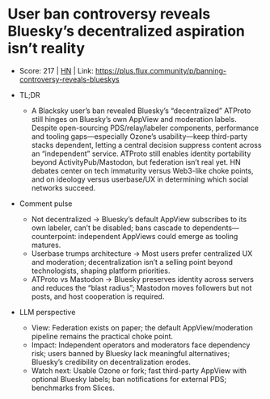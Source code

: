 # User ban controversy reveals Bluesky’s decentralized aspiration isn’t reality

- Score: 217 | [HN](https://news.ycombinator.com/item?id=45507880) | Link: https://plus.flux.community/p/banning-controversy-reveals-blueskys

- TL;DR
    - A Blacksky user’s ban revealed Bluesky’s “decentralized” ATProto still hinges on Bluesky’s own AppView and moderation labels. Despite open-sourcing PDS/relay/labeler components, performance and tooling gaps—especially Ozone’s usability—keep third-party stacks dependent, letting a central decision suppress content across an “independent” service. ATProto still enables identity portability beyond ActivityPub/Mastodon, but federation isn’t real yet. HN debates center on tech immaturity versus Web3-like choke points, and on ideology versus userbase/UX in determining which social networks succeed.

- Comment pulse
    - Not decentralized → Bluesky’s default AppView subscribes to its own labeler, can’t be disabled; bans cascade to dependents—counterpoint: independent AppViews could emerge as tooling matures.
    - Userbase trumps architecture → Most users prefer centralized UX and moderation; decentralization isn’t a selling point beyond technologists, shaping platform priorities.
    - ATProto vs Mastodon → Bluesky preserves identity across servers and reduces the “blast radius”; Mastodon moves followers but not posts, and host cooperation is required.

- LLM perspective
    - View: Federation exists on paper; the default AppView/moderation pipeline remains the practical choke point.
    - Impact: Independent operators and moderators face dependency risk; users banned by Bluesky lack meaningful alternatives; Bluesky’s credibility on decentralization erodes.
    - Watch next: Usable Ozone or fork; fast third-party AppView with optional Bluesky labels; ban notifications for external PDS; benchmarks from Slices.

